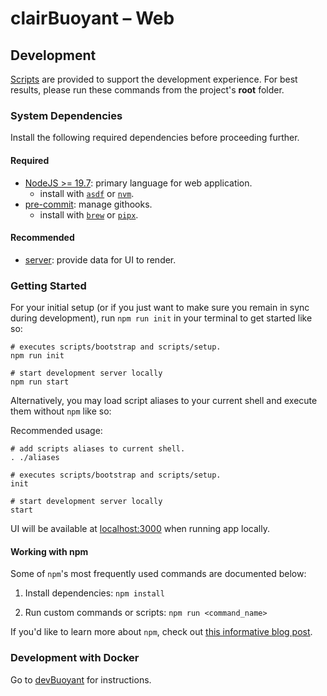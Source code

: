 # clairBuoyant – Web

## Development

[Scripts](./scripts/README.md) are provided to support the development experience. For best results, please run these commands from the project's **root** folder.

### System Dependencies

Install the following required dependencies before proceeding further.

#### Required

- [NodeJS >= 19.7](https://nodejs.org/en/download/current/): primary language for web application.
  - install with [`asdf`](https://asdf-vm.com/guide/getting-started.html) or [`nvm`](https://github.com/nvm-sh/nvm#installing-and-updating).
- [pre-commit](https://pre-commit.com/#install): manage githooks.
  - install with [`brew`](https://brew.sh/) or [`pipx`](https://pypa.github.io/pipx/).

#### Recommended

- [server](https://www.github.com/clairBuoyant/server#system-dependencies): provide data for UI to render.

### Getting Started

For your initial setup (or if you just want to make sure you remain in sync during development), run `npm run init` in your terminal to get started like so:

```shell
# executes scripts/bootstrap and scripts/setup.
npm run init

# start development server locally
npm run start
```

Alternatively, you may load script aliases to your current shell and execute them without `npm` like so:

Recommended usage:

```shell
# add scripts aliases to current shell.
. ./aliases

# executes scripts/bootstrap and scripts/setup.
init

# start development server locally
start
```

UI will be available at [localhost:3000](http://localhost:3000/) when running app locally.

#### Working with npm

Some of `npm`'s most frequently used commands are documented below:

1. Install dependencies: `npm install`

2. Run custom commands or scripts: `npm run <command_name>`

If you'd like to learn more about `npm`, check out [this informative blog post](https://nodesource.com/blog/an-absolute-beginners-guide-to-using-npm/).

### Development with Docker

Go to [devBuoyant](https://github.com/clairBuoyant/devBuoyant) for instructions.
